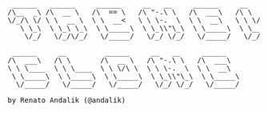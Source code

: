 <pre>
 ______   ______     ______     __   __     ______     __     __     ______    
/\__  _\ /\  __ \   /\  == \   /\ "-.\ \   /\  ___\   /\ \  _ \ \   /\  ___\   
\/_/\ \/ \ \  __ \  \ \  __<   \ \ \-.  \  \ \  __\   \ \ \/ ".\ \  \ \___  \  
   \ \_\  \ \_\ \_\  \ \_____\  \ \_\\"\_\  \ \_____\  \ \__/".~\_\  \/\_____\ 
    \/_/   \/_/\/_/   \/_____/   \/_/ \/_/   \/_____/   \/_/   \/_/   \/_____/ 
                                                                               
 ______     __         ______     __   __     ______                           
/\  ___\   /\ \       /\  __ \   /\ "-.\ \   /\  ___\                          
\ \ \____  \ \ \____  \ \ \/\ \  \ \ \-.  \  \ \  __\                          
 \ \_____\  \ \_____\  \ \_____\  \ \_\\"\_\  \ \_____\                        
  \/_____/   \/_____/   \/_____/   \/_/ \/_/   \/_____/                        
                                                                               
by Renato Andalik (@andalik)
</pre>
